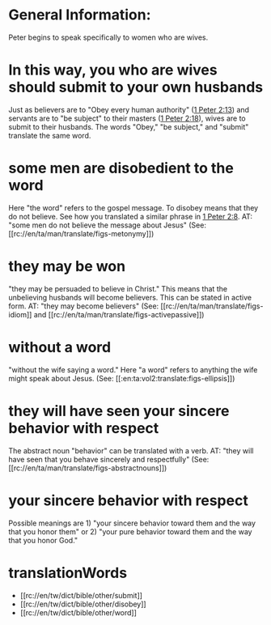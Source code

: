 # General Information:

Peter begins to speak specifically to women who are wives.

# In this way, you who are wives should submit to your own husbands

Just as believers are to "Obey every human authority" ([1 Peter 2:13](../02/13.md)) and servants are to "be subject" to their masters ([1 Peter 2:18](../02/18.md)), wives are to submit to their husbands. The words "Obey," "be subject," and "submit" translate the same word.

# some men are disobedient to the word

Here "the word" refers to the gospel message. To disobey means that they do not believe. See how you translated a similar phrase in [1 Peter 2:8](../02/07.md). AT: "some men do not believe the message about Jesus" (See: [[rc://en/ta/man/translate/figs-metonymy]])

# they may be won

"they may be persuaded to believe in Christ." This means that the unbelieving husbands will become believers. This can be stated in active form. AT: "they may become believers" (See: [[rc://en/ta/man/translate/figs-idiom]] and [[rc://en/ta/man/translate/figs-activepassive]])

# without a word

"without the wife saying a word." Here "a word" refers to anything the wife might speak about Jesus. (See: [[:en:ta:vol2:translate:figs-ellipsis]])

# they will have seen your sincere behavior with respect

The abstract noun "behavior" can be translated with a verb. AT: "they will have seen that you behave sincerely and respectfully" (See: [[rc://en/ta/man/translate/figs-abstractnouns]])

# your sincere behavior with respect

Possible meanings are 1) "your sincere behavior toward them and the way that you honor them" or 2) "your pure behavior toward them and the way that you honor God."

# translationWords

* [[rc://en/tw/dict/bible/other/submit]]
* [[rc://en/tw/dict/bible/other/disobey]]
* [[rc://en/tw/dict/bible/other/word]]
